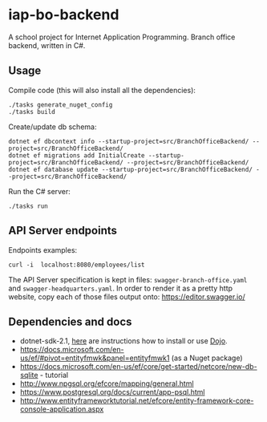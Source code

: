 # iap-bo-backend

A school project for Internet Application Programming.
Branch office backend, written in C#.

## Usage
Compile code (this will also install all the dependencies):
```
./tasks generate_nuget_config
./tasks build
```

Create/update db schema:
```
dotnet ef dbcontext info --startup-project=src/BranchOfficeBackend/ --project=src/BranchOfficeBackend/
dotnet ef migrations add InitialCreate --startup-project=src/BranchOfficeBackend/ --project=src/BranchOfficeBackend/
dotnet ef database update --startup-project=src/BranchOfficeBackend/ --project=src/BranchOfficeBackend/
```

Run the C# server:
```
./tasks run
```

## API Server endpoints

Endpoints examples:
```
curl -i  localhost:8080/employees/list
```

The API Server specification is kept in files: `swagger-branch-office.yaml` and `swagger-headquarters.yaml`. 
In order to render it as a pretty http website, copy each of those files output onto: https://editor.swagger.io/


## Dependencies and docs
* dotnet-sdk-2.1, [here](https://dotnet.microsoft.com/learn/dotnet/hello-world-tutorial/install) are instructions how to install or use [Dojo](https://github.com/ai-traders/dojo).
* https://docs.microsoft.com/en-us/ef/#pivot=entityfmwk&panel=entityfmwk1 (as a Nuget package)
* https://docs.microsoft.com/en-us/ef/core/get-started/netcore/new-db-sqlite - tutorial
* http://www.npgsql.org/efcore/mapping/general.html
* https://www.postgresql.org/docs/current/app-psql.html
* http://www.entityframeworktutorial.net/efcore/entity-framework-core-console-application.aspx
